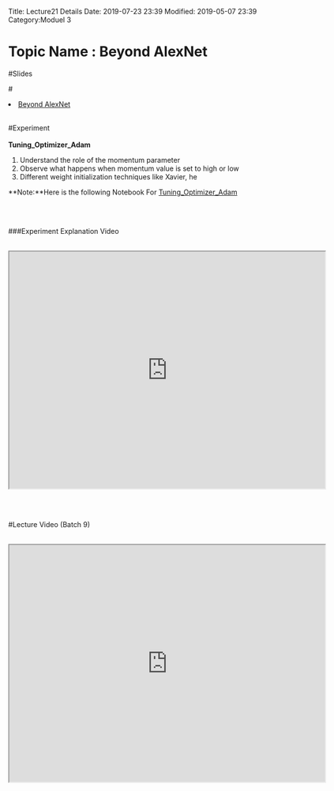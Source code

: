 Title: Lecture21 Details
Date: 2019-07-23 23:39
Modified: 2019-05-07 23:39
Category:Moduel 3

# Topic Name : Beyond AlexNet

#Slides<br>

#<li><a href="https://www.dropbox.com/home/Batch7/Slides/Day26?preview=Beyond_AlexNet.pptx" target="_blank">Beyond AlexNet</a></li> <br>



#Experiment<br><br>
**Tuning_Optimizer_Adam**
1. Understand the role of the momentum parameter<br>
2. Observe what happens when momentum value is set to high or low<br>
3. Different weight initialization techniques like Xavier, he<br>

**Note:**Here is the following Notebook For [Tuning_Optimizer_Adam](https://drive.google.com/file/d/1lFMwzqRT7Yzn4GsP7CgqUnfQkgTqNL8E/view?usp=sharing)

<br><br>

###Experiment Explanation Video <br><br>
<iframe src="https://cdn.talentsprint.com/aiml/AIML_BATCH_HYD_7/March31/weight_intilizations.mp4"width="640" height="480"></iframe>

<br><br>

#Lecture Video (Batch 9) <br><br>
<iframe src="https://videoken.com/embed/vkene-DL2ZQfFt2w"width="640" height="480"></iframe>







